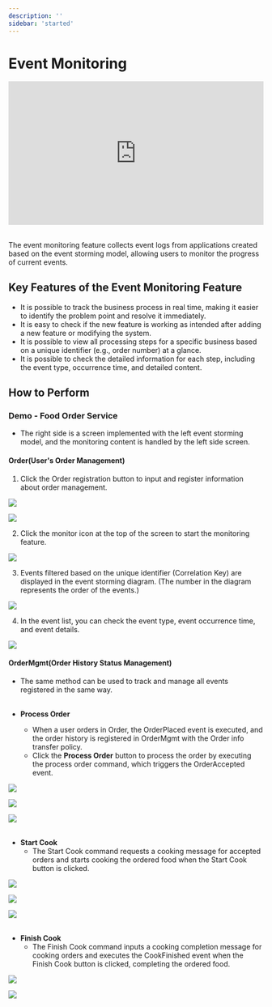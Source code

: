 ```yaml
---
description: ''
sidebar: 'started'
---
```


# Event Monitoring

<div style="position: relative; padding-bottom: 56.25%; padding-top: 0px; height: 0; overflow: hidden;">
	<iframe style="position: absolute; top: 0; left: 0; width: 100%; height: 100%;" 
        src="https://www.youtube.com/embed/Y3Si5eMNgTM" 
        frameborder="0" crolling="no" frameborder="none" allowfullscreen="">
    </iframe>
</div>
<br>

The event monitoring feature collects event logs from applications created based on the event storming model, allowing users to monitor the progress of current events.

## Key Features of the Event Monitoring Feature

- It is possible to track the business process in real time, making it easier to identify the problem point and resolve it immediately.
- It is easy to check if the new feature is working as intended after adding a new feature or modifying the system. 
- It is possible to view all processing steps for a specific business based on a unique identifier (e.g., order number) at a glance. 
- It is possible to check the detailed information for each step, including the event type, occurrence time, and detailed content.

## How to Perform

### Demo - Food Order Service
- The right side is a screen implemented with the left event storming model, and the monitoring content is handled by the left side screen.

#### Order(User's Order Management)
1. Click the Order registration button to input and register information about order management.

![](../../src/img/monitor-01.jpg)

![](../../src/img/monitor-02.jpg)

2. Click the monitor icon at the top of the screen to start the monitoring feature.

![](../../src/img/monitor-03.jpg)

3. Events filtered based on the unique identifier (Correlation Key) are displayed in the event storming diagram. (The number in the diagram represents the order of the events.)

![](../../src/img/monitor-04.jpg)

4. In the event list, you can check the event type, event occurrence time, and event details.

![](../../src/img/monitor-05.jpg)

#### OrderMgmt(Order History Status Management)
- The same method can be used to track and manage all events registered in the same way.
<br><br>

- **Process Order**
  <!-- - 모니터링 페이지에서 주문 내역을 입력한 후 **Process Order** 버튼을 클릭하면 해당 커맨드가 실행되고 OrderPlaced, OrderAccepted 이벤트가 차례로 실행되는 것이 확인됩니다. -->
  <!-- - 우측 구현 화면에서 **Process Order** 버튼을 클릭하면 OrderAccepted 이벤트가 실행됩니다.  -->
  - When a user orders in Order, the OrderPlaced event is executed, and the order history is registered in OrderMgmt with the Order info transfer policy.
  - Click the **Process Order** button to process the order by executing the process order command, which triggers the OrderAccepted event.

![](../../src/img/monitor-06.jpg)

![](../../src/img/monitor-07.jpg)

![](../../src/img/monitor-08.jpg)
<br><br>

- **Start Cook**
  - The Start Cook command requests a cooking message for accepted orders and starts cooking the ordered food when the Start Cook button is clicked.

![](../../src/img/monitor-09.jpg)

![](../../src/img/monitor-10.jpg)

![](../../src/img/monitor-11.jpg)
<br><br>

- **Finish Cook**
  - The Finish Cook command inputs a cooking completion message for cooking orders and executes the CookFinished event when the Finish Cook button is clicked, completing the ordered food.

![](../../src/img/monitor-12.jpg)

![](../../src/img/monitor-13.jpg)
